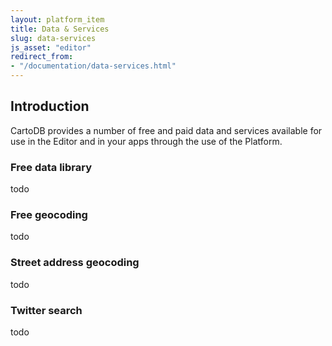 ```yaml
---
layout: platform_item
title: Data & Services
slug: data-services
js_asset: "editor"
redirect_from:
- "/documentation/data-services.html"
---
```


## Introduction

CartoDB provides a number of free and paid data and services available for use in the Editor and in your apps through the use of the Platform. 

### Free data library

todo

### Free geocoding

todo

### Street address geocoding

todo

### Twitter search

todo